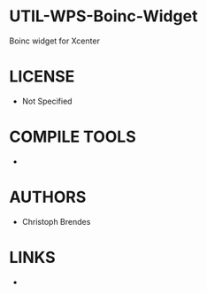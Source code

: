UTIL-WPS-Boinc-Widget
=====================

Boinc widget for Xcenter


LICENSE
===============
* Not Specified

COMPILE TOOLS
===============
* 

AUTHORS
===============
* Christoph Brendes

LINKS
===============
* 
